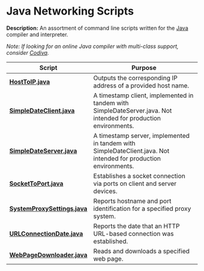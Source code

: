 # Java Networking Scripts
  
**Description:** An assortment of command line scripts written for the [Java](https://www.java.com/en/) compiler and interpreter.  
  
*Note: If looking for an online Java compiler with multi-class support, consider [Codiva](https://www.codiva.io/).*  

| Script | Purpose |  
| ---------- | ---------- |  
| [**HostToIP.java**](https://github.com/chaseofthejungle/java-networking-scripts/blob/main/scripts/HostToIP.java) | Outputs the corresponding IP address of a provided host name.  
| [**SimpleDateClient.java**](https://github.com/chaseofthejungle/java-networking-scripts/blob/main/scripts/SimpleDateClient.java) | A timestamp client, implemented in tandem with SimpleDateServer.java. Not intended for production environments.  
| [**SimpleDateServer.java**](https://github.com/chaseofthejungle/java-networking-scripts/blob/main/scripts/SimpleDateServer.java) | A timestamp server, implemented in tandem with SimpleDateClient.java. Not intended for production environments.  
| [**SocketToPort.java**](https://github.com/chaseofthejungle/java-networking-scripts/blob/main/scripts/SocketToPort.java) | Establishes a socket connection via ports on client and server devices.  
| [**SystemProxySettings.java**](https://github.com/chaseofthejungle/java-networking-scripts/blob/main/scripts/SystemProxySettings.java) | Reports hostname and port identification for a specified proxy system.  
| [**URLConnectionDate.java**](https://github.com/chaseofthejungle/java-networking-scripts/blob/main/scripts/URLConnectionDate.java) | Reports the date that an HTTP URL-based connection was established.  
| [**WebPageDownloader.java**](https://github.com/chaseofthejungle/java-networking-scripts/blob/main/scripts/WebPageDownloader.java) | Reads and downloads a specified web page.
